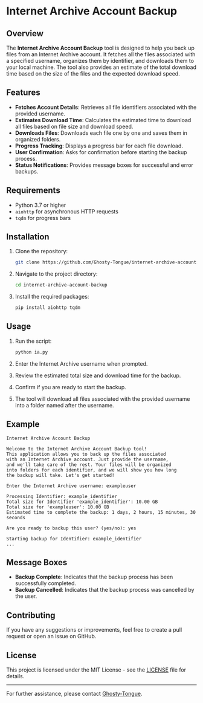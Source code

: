 # Internet Archive Account Backup

## Overview

The **Internet Archive Account Backup** tool is designed to help you back up files from an Internet Archive account. It fetches all the files associated with a specified username, organizes them by identifier, and downloads them to your local machine. The tool also provides an estimate of the total download time based on the size of the files and the expected download speed.

## Features

- **Fetches Account Details**: Retrieves all file identifiers associated with the provided username.
- **Estimates Download Time**: Calculates the estimated time to download all files based on file size and download speed.
- **Downloads Files**: Downloads each file one by one and saves them in organized folders.
- **Progress Tracking**: Displays a progress bar for each file download.
- **User Confirmation**: Asks for confirmation before starting the backup process.
- **Status Notifications**: Provides message boxes for successful and error backups.

## Requirements

- Python 3.7 or higher
- `aiohttp` for asynchronous HTTP requests
- `tqdm` for progress bars

## Installation

1. Clone the repository:

    ```bash
    git clone https://github.com/Ghosty-Tongue/internet-archive-account-backup.git
    ```

2. Navigate to the project directory:

    ```bash
    cd internet-archive-account-backup
    ```

3. Install the required packages:

    ```bash
    pip install aiohttp tqdm
    ```

## Usage

1. Run the script:

    ```bash
    python ia.py
    ```

2. Enter the Internet Archive username when prompted.

3. Review the estimated total size and download time for the backup.

4. Confirm if you are ready to start the backup.

5. The tool will download all files associated with the provided username into a folder named after the username.

## Example

```plaintext
Internet Archive Account Backup

Welcome to the Internet Archive Account Backup tool!
This application allows you to back up the files associated
with an Internet Archive account. Just provide the username,
and we'll take care of the rest. Your files will be organized
into folders for each identifier, and we will show you how long
the backup will take. Let's get started!

Enter the Internet Archive username: exampleuser

Processing Identifier: example_identifier
Total size for Identifier 'example_identifier': 10.00 GB
Total size for 'exampleuser': 10.00 GB
Estimated time to complete the backup: 1 days, 2 hours, 15 minutes, 30 seconds

Are you ready to backup this user? (yes/no): yes

Starting backup for Identifier: example_identifier
...
```

## Message Boxes

- **Backup Complete**: Indicates that the backup process has been successfully completed.
- **Backup Cancelled**: Indicates that the backup process was cancelled by the user.

## Contributing

If you have any suggestions or improvements, feel free to create a pull request or open an issue on GitHub.

## License

This project is licensed under the MIT License - see the [LICENSE](LICENSE) file for details.

---

For further assistance, please contact [Ghosty-Tongue](mailto:ghostytongue@example.com).
